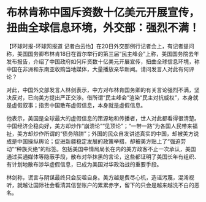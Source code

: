 # 布林肯称中国斥资数十亿美元开展宣传，扭曲全球信息环境，外交部：强烈不满！

【环球时报-环球网报道
记者白云怡】在20日外交部例行记者会上，有记者提问称，美国国务卿布林肯18日在首尔举行的第三届“民主峰会”上称，美国国务院去年发布报告，介绍了中国政府如何斥资数十亿美元开展宣传，扭曲全球信息环境，称中国在非洲和东南亚收购当地媒体，大量播放亲华新闻。请问发言人对此有何评论？

对此，中国外交部发言人林剑表示，中方对布林肯国务卿的有关言论强烈不满，坚决反对，已向美方提出严正交涉。借所谓“民主峰会”渲染“民主对抗威权”，本身就是虚假叙事；指责中国散布虚假信息，本身就是虚假信息。

他表示，美国是全球最大的虚假信息的策源地和传播者，世人对此都看得很清楚。中国经济企稳向好，美方却炒作“崩溃论”“见顶论”；“一带一路”为各国人民带来福祉，美方却炒作所谓的“债务陷阱”；外国的民众自发讲述真实的中国，却被美方说成是中国操纵舆论；促进新疆稳定发展的政策举措，却被美方贴上了“强迫劳动”“种族灭绝”的标签。包括美国中情局局长在内的美方政客不止一次承认，美国通过买通媒体等隐蔽手段，散布对华抹黑的言论，这些都证明了美国长年有组织、有计划地散布涉华虚假信息，已成为美国对华政治战的重要手段。

林剑称，谎言与阴谋最终只会反噬自身。美方越是费尽心机，造谣污蔑，混淆视听，就越让国际社会看清其信誉账户的累累赤字，留下的只会是越来越洗不白的恶名。

